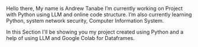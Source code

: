 
Hello there, My name is Andrew Tanabe I’m currently working on Project with Python using LLM and online code structure.
I’m also currently learning Python, system network security, Computer Information System.

In this Section I'll be showing you my project created using Python and a help of using LLM and Google Colab for Dataframes.

